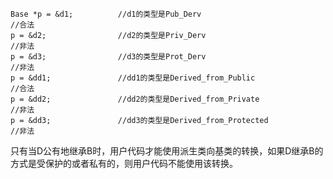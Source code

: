 ```
Base *p = &d1;          //d1的类型是Pub_Derv
//合法
p = &d2;                //d2的类型是Priv_Derv
//非法
p = &d3;                //d3的类型是Prot_Derv
//非法
p = &dd1;               //dd1的类型是Derived_from_Public
//合法
p = &dd2;               //dd2的类型是Derived_from_Private
//非法
p = &dd3;               //dd3的类型是Derived_from_Protected
//非法
```
只有当D公有地继承B时，用户代码才能使用派生类向基类的转换，如果D继承B的方式是受保护的或者私有的，则用户代码不能使用该转换。